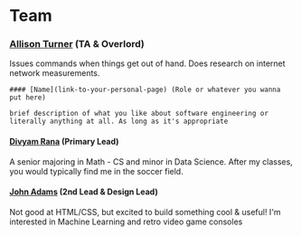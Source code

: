 # Team

### [Allison Turner](https://allison-turner.github.io) (TA & Overlord)

Issues commands when things get out of hand. Does research on internet network measurements.

```
#### [Name](link-to-your-personal-page) (Role or whatever you wanna put here)

brief description of what you like about software engineering or literally anything at all. As long as it's appropriate
```

#### [Divyam Rana](https://divyamrana007.github.io/Lab01/) (Primary Lead)

A senior majoring in Math - CS and minor in Data Science. After my classes, you would typically find me in the soccer field.

#### [John Adams](https://jpaoad31.github.io) (2nd Lead & Design Lead)

Not good at HTML/CSS, but excited to build something cool & useful! I'm interested in Machine Learning and retro video game consoles


